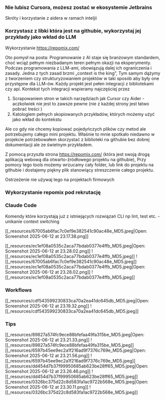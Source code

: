 ### Nie lubisz Cursora, możesz zostać w ekosystemie Jetbrains
Skróty i korzystanie z aidera w ramach inteljii

### Korzystasz z libki która jest na githubie, wykorzystaj jej przykłady jako wkład do LLM
Wykorzystanie https://repomix.com/ 

Oto pomysł na posta:
Programowanie  z AI staje się branżowym standardem, choć wciąż pełnym niezbadanym teren pełnym okazji na eksperymenty.
Podczas programowania z LLM-ami, obowiązują dalej ich ograniczenia i zasady. Jedna z tych zasad brzmi „context is the king”, Tym samym dążymy z tworzeniem czy strukturyzowaniem projektów w taki sposób aby były one przystępne dla LLM-ów. 
Każdy projekt jest pełen integracji z bibliotekami czy api. Kontekst tych integracji wspieramy najczęściej przez 
1. Scrapowaniem stron w takich narzędziach jak Cursor czy Aider - aczkolwiek nie jest to zawsze pewne (nie z każdej strony jest łatwo pobrać treści  )
2. Katologiem pełnych skopiowanych przykładów, których możemy użyć jako wkład do kontekstu

Ale co gdy nie chcemy kopiować pojedyńczych plików czy metod ale potrzebujemy całego mini projektu. Właśnie to mnie spotkało niedawno w projekcie potrzebowałem skorzystać z biblioteki na githubie bez dobrej dokumentacji ale ze świetnym przykładem.

Z pomocą przyszła strona https://repomix.com/ (która jest swoją drogą aplikacją webową dla otwarto-źródłowego projektu na githubie), Przy pomocy tego tools możemy wrzucamy cały folder, lub link do projektu na githubie i  dostajemy piękny plik stanowiący streszczenie całego projektu. 

Ostrzeżenie nie używaj tego na projektach firmowych 

### Wykorzystanie repomix pod rekrutację

### Claude Code

Komendy które korzystają już z istniejących rozwiązań CLI np lint, test etc. - unikanie context switching

[[_resources/67005ab6fac7c0ef9e382541c90ac48e_MD5.jpeg|Open: Screenshot 2025-06-12 at 23.17.38.png]]

[[_resources/ec1ef08a0535c2aca77bdab0377e4ffb_MD5.jpeg|Open: Screenshot 2025-06-12 at 23.28.02.png]]
![[_resources/ec1ef08a0535c2aca77bdab0377e4ffb_MD5.jpeg]]
![[_resources/67005ab6fac7c0ef9e382541c90ac48e_MD5.jpeg]]
[[_resources/ec1ef08a0535c2aca77bdab0377e4ffb_MD5.jpeg|Open: Screenshot 2025-06-12 at 23.28.02.png]]
![[_resources/ec1ef08a0535c2aca77bdab0377e4ffb_MD5.jpeg]]


### Workflows
[[_resources/cdf543599230833ca70a2ea41dc645db_MD5.jpeg|Open: Screenshot 2025-06-12 at 23.19.32.png]]
![[_resources/cdf543599230833ca70a2ea41dc645db_MD5.jpeg]]

### Tips
[[_resources/89827a574fc9ece88bfefaa49fa315be_MD5.jpeg|Open: Screenshot 2025-06-12 at 23.21.33.png]]
![[_resources/89827a574fc9ece88bfefaa49fa315be_MD5.jpeg]][[_resources/6597b45ee9ec2a1f216ad9f7376c769e_MD5.jpeg|Open: Screenshot 2025-06-12 at 23.21.56.png]]
![[_resources/6597b45ee9ec2a1f216ad9f7376c769e_MD5.jpeg]]
[[_resources/dd454d7b37f99950685ab623be28ff65_MD5.jpeg|Open: Screenshot 2025-06-12 at 23.26.46.png]]
![[_resources/dd454d7b37f99950685ab623be28ff65_MD5.jpeg]]
[[_resources/0326bc375d22c8d583fa1ac9722b568e_MD5.jpeg|Open: Screenshot 2025-06-12 at 23.30.11.png]]
![[_resources/0326bc375d22c8d583fa1ac9722b568e_MD5.jpeg]]

###

